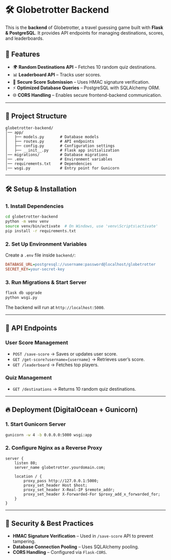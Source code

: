 # 🛠️ Globetrotter Backend

This is the **backend** of Globetrotter, a travel guessing game built with **Flask & PostgreSQL**. It provides API endpoints for managing destinations, scores, and leaderboards.

## 🚀 Features

- 🌍 **Random Destinations API** – Fetches 10 random quiz destinations.
- 📊 **Leaderboard API** – Tracks user scores.
- 🔐 **Secure Score Submission** – Uses HMAC signature verification.
- ⚡ **Optimized Database Queries** – PostgreSQL with SQLAlchemy ORM.
- 🌐 **CORS Handling** – Enables secure frontend-backend communication.

---

## 📂 Project Structure

```
globetrotter-backend/
│── app/
│   ├── models.py       # Database models
│   ├── routes.py       # API endpoints
│   ├── config.py       # Configuration settings
│   ├── __init__.py     # Flask app initialization
│── migrations/         # Database migrations
│── .env                # Environment variables
│── requirements.txt    # Dependencies
│── wsgi.py             # Entry point for Gunicorn
```

---

## 🛠️ Setup & Installation

### **1. Install Dependencies**

```bash
cd globetrotter-backend
python -m venv venv
source venv/bin/activate  # On Windows, use 'venv\Scripts\activate'
pip install -r requirements.txt
```

### **2. Set Up Environment Variables**

Create a `.env` file inside `backend/`:

```ini
DATABASE_URL=postgresql://username:password@localhost/globetrotter
SECRET_KEY=your-secret-key
```

### **3. Run Migrations & Start Server**

```bash
flask db upgrade
python wsgi.py
```

The backend will run at `http://localhost:5000`.

---

## 📡 API Endpoints

### **User Score Management**

- `POST /save-score` → Saves or updates user score.
- `GET /get-score?username={username}` → Retrieves user’s score.
- `GET /leaderboard` → Fetches top players.

### **Quiz Management**

- `GET /destinations` → Returns 10 random quiz destinations.

---

## 🔥 Deployment (DigitalOcean + Gunicorn)

### **1. Start Gunicorn Server**

```bash
gunicorn -w 4 -b 0.0.0.0:5000 wsgi:app
```

### **2. Configure Nginx as a Reverse Proxy**

```nginx
server {
    listen 80;
    server_name globetrotter.yourdomain.com;

    location / {
        proxy_pass http://127.0.0.1:5000;
        proxy_set_header Host $host;
        proxy_set_header X-Real-IP $remote_addr;
        proxy_set_header X-Forwarded-For $proxy_add_x_forwarded_for;
    }
}
```

---

## 🔐 Security & Best Practices

- **HMAC Signature Verification** – Used in `/save-score` API to prevent tampering.
- **Database Connection Pooling** – Uses SQLAlchemy pooling.
- **CORS Handling** – Configured via `Flask-CORS`.
